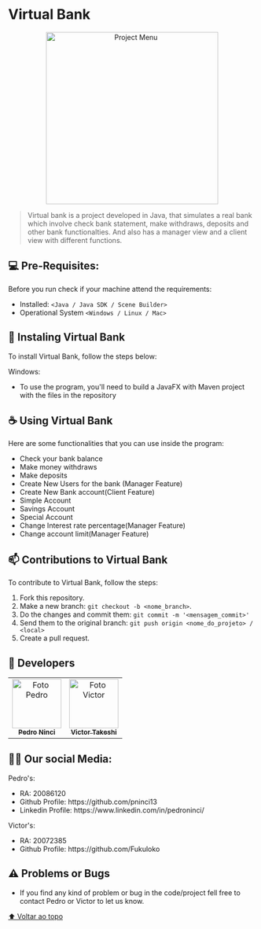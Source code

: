 # Virtual Bank

<p align="center">
  <img src="https://user-images.githubusercontent.com/69252953/138780864-ee92b43d-ab29-4378-b41a-bae8a0fb5b20.png" width="350" title="Project Menu">
</p>

> Virtual bank is a project developed in Java, that simulates a real bank which involve check bank statement, make withdraws, deposits and other bank functionalties. And also has a manager view and a client view with different functions.

## 💻 Pre-Requisites:

Before you run check if your machine attend the requirements:
* Installed: `<Java / Java SDK / Scene Builder>`
* Operational System `<Windows / Linux / Mac>`

## 🚀 Instaling Virtual Bank

To install Virtual Bank, follow the steps below:

Windows:
<ul>
  <li>To use the program, you'll need to build a JavaFX with Maven project with the files in the repository</li>
</ul>

## ☕ Using Virtual Bank
Here are some functionalities that you can use inside the program:

<ul>
  <li>Check your bank balance</li>
  <li>Make money withdraws</li>
  <li>Make deposits</li>
  <li>Create New Users for the bank (Manager Feature)</li>
  <li>Create New Bank account(Client Feature)
        <li>Simple Account</li>
        <li>Savings Account</li>
        <li>Special Account</li>
  </li>
  <li>Change Interest rate percentage(Manager Feature)</li>
  <li>Change account limit(Manager Feature)</li>
</ul>

## 📫 Contributions to Virtual Bank

To contribute to Virtual Bank, follow the steps:

1. Fork this repository.
2. Make a new branch: `git checkout -b <nome_branch>`.
3. Do the changes and commit them: `git commit -m '<mensagem_commit>'`
4. Send them to the original branch: `git push origin <nome_do_projeto> / <local>`
5. Create a pull request.

## 🤝 Developers

<table>
  <tr>
    <td align="center">
      <a href="#">
        <img src="https://user-images.githubusercontent.com/69252953/138782252-7e4198a0-393c-43b6-b1a7-10e38619b9cb.png" width="100px;" alt="Foto Pedro"/><br>
        <sub>
          <b>Pedro Ninci</b>
        </sub>
      </a>
    </td>
    <td align="center">
      <a href="#">
        <img src="https://user-images.githubusercontent.com/69252953/138793538-7c62d00b-640e-4907-9515-dc283fe8700b.png" width="100px;" alt="Foto Victor"/><br>
        <sub>
          <b>Victor Takeshi</b>
        </sub>
      </a>
    </td>
  </tr>
</table>

## 👋🏻 Our social Media:
Pedro's:
<ul>
  <li>RA: 20086120</li>
  <li>Github Profile: https://github.com/pninci13</li>
  <li>Linkedin Profile: https://www.linkedin.com/in/pedroninci/</li>
</ul>

Victor's:
<ul>
  <li>RA: 20072385</li>
  <li>Github Profile: https://github.com/Fukuloko</li>
</ul>


## ⚠️ Problems or Bugs<br>

<ul>
  <li>If you find any kind of problem or bug in the code/project fell free to contact Pedro or Victor to let us know.</li>
</ul>

[⬆ Voltar ao topo](#bankProject)<br>



